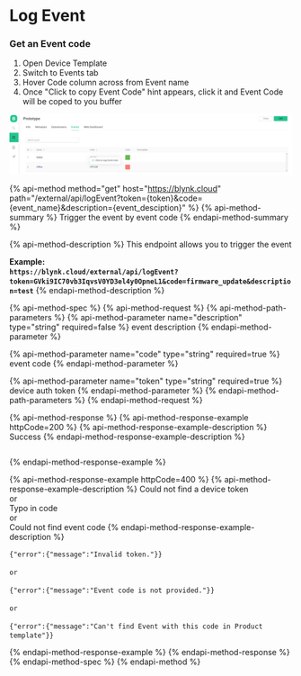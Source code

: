 # Log Event

### Get an Event code

1. Open Device Template
2. Switch to Events tab
3. Hover Code column across from Event name
4. Once "Click to copy Event Code" hint appears, click it and Event Code will be coped to you buffer

![](../.gitbook/assets/copy_event_code.png)

{% api-method method="get" host="https://blynk.cloud" path="/external/api/logEvent?token={token}&code={event\_name}&description={event\_desciption}" %}
{% api-method-summary %}
Trigger the event by event code
{% endapi-method-summary %}

{% api-method-description %}
This endpoint allows you to trigger the event  
  
**Example:**  
**`https://blynk.cloud/external/api/logEvent?token=GVki9IC70vb3IqvsV0YD3el4y0OpneL1&code=firmware_update&description=test`**
{% endapi-method-description %}

{% api-method-spec %}
{% api-method-request %}
{% api-method-path-parameters %}
{% api-method-parameter name="description" type="string" required=false %}
event description
{% endapi-method-parameter %}

{% api-method-parameter name="code" type="string" required=true %}
event code
{% endapi-method-parameter %}

{% api-method-parameter name="token" type="string" required=true %}
device auth token
{% endapi-method-parameter %}
{% endapi-method-path-parameters %}
{% endapi-method-request %}

{% api-method-response %}
{% api-method-response-example httpCode=200 %}
{% api-method-response-example-description %}
Success
{% endapi-method-response-example-description %}

```text

```
{% endapi-method-response-example %}

{% api-method-response-example httpCode=400 %}
{% api-method-response-example-description %}
Could not find a device token  
or  
Typo in code  
or  
Could not find event code
{% endapi-method-response-example-description %}

```text
{"error":{"message":"Invalid token."}}

or

{"error":{"message":"Event code is not provided."}}

or

{"error":{"message":"Can't find Event with this code in Product template"}}
```
{% endapi-method-response-example %}
{% endapi-method-response %}
{% endapi-method-spec %}
{% endapi-method %}




